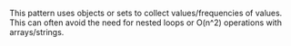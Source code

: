 This pattern uses objects or sets to collect values/frequencies of values.
This can often avoid the need for nested loops or O(n^2) operations with arrays/strings.
